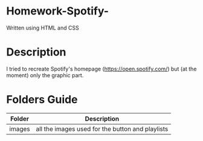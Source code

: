 # Homework-Spotify-

Written using HTML and CSS

# Description
I tried to recreate Spotify's homepage (https://open.spotify.com/) but (at the moment) only the graphic part.

# Folders Guide
| Folder | Description |
|-|-|
| images | all the images used for the button and playlists |
